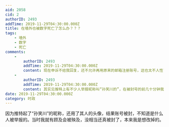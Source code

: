 ```yaml
---
aid: 2058
cid: 2
authorID: 2493
addTime: 2019-11-29T04:30:00.000Z
title: 在墙外也被数字死亡了怎么办？？？
tags:
    - 墙外
    - 数字
    - 死亡
comments:
    -
        authorID: 2493
        addTime: 2019-11-29T04:30:00.000Z
        content: 现在申诉不给我回复，还不允许再用原来的邮箱注册账号，这也太不人性了吧？封了好还不让用原来的邮箱再申请一个。
    -
        authorID: 2493
        addTime: 2019-11-29T04:30:00.000Z
        content: 其实见推特上有不少人举报昵称叫“孙笑川的”，在被封号的前几十分钟我已把昵称和头像改掉，不想依旧被封
date: 2019-11-29T04:30:00.000Z
category: 时政
---
```


因为推特起了“孙笑川”的昵称，还用了其人的头像，结果账号被封，不知道是什么人被举报的。当时我就有顾及会被殃及，没相当还真被封了，本来我是想改掉的。
